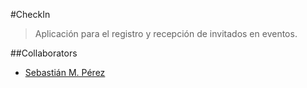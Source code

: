 #CheckIn

> Aplicación para el registro y recepción de invitados en eventos.

##Collaborators

- [Sebastián M. Pérez](https://github.com/seperez)
